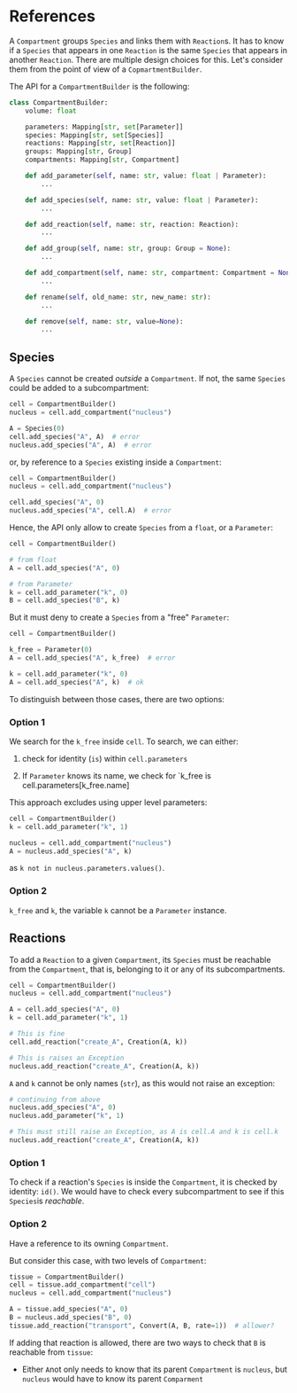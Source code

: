 # References

A `Compartment` groups `Species` and links them with `Reaction`s. It has to know if a `Species` that appears in one `Reaction` is the same `Species` that appears in another `Reaction`. There are multiple design choices for this. Let's consider them from the point of view of a `CopmartmentBuilder`.

The API for a `CompartmentBuilder` is the following:

```python
class CompartmentBuilder:
    volume: float

    parameters: Mapping[str, set[Parameter]]
    species: Mapping[str, set[Species]]
    reactions: Mapping[str, set[Reaction]]
    groups: Mapping[str, Group]
    compartments: Mapping[str, Compartment]

    def add_parameter(self, name: str, value: float | Parameter):
        ...

    def add_species(self, name: str, value: float | Parameter):
        ...

    def add_reaction(self, name: str, reaction: Reaction):
        ...

    def add_group(self, name: str, group: Group = None):
        ...

    def add_compartment(self, name: str, compartment: Compartment = None):
        ...

    def rename(self, old_name: str, new_name: str):
        ...

    def remove(self, name: str, value=None):
        ...
```

## Species

A `Species` cannot be created *outside* a `Compartment`. If not, the same `Species` could be added to a subcompartment:

```python
cell = CompartmentBuilder()
nucleus = cell.add_compartment("nucleus")

A = Species(0)
cell.add_species("A", A)  # error
nucleus.add_species("A", A)  # error
```

or, by reference to a `Species` existing inside a `Compartment`:

```python
cell = CompartmentBuilder()
nucleus = cell.add_compartment("nucleus")

cell.add_species("A", 0)
nucleus.add_species("A", cell.A)  # error
```

Hence, the API only allow to create `Species` from a `float`, or a `Parameter`:

```python
cell = CompartmentBuilder()

# from float
A = cell.add_species("A", 0)

# from Parameter
k = cell.add_parameter("k", 0)
B = cell.add_species("B", k)
```

But it must deny to create a `Species` from a "free" `Parameter`:

```python
cell = CompartmentBuilder()

k_free = Parameter(0)
A = cell.add_species("A", k_free)  # error

k = cell.add_parameter("k", 0)
A = cell.add_species("A", k)  # ok
```

To distinguish between those cases, there are two options:

### Option 1

We search for the `k_free` inside `cell`. To search, we can either:

1. check for identity (`is`) within `cell.parameters`

1. If `Parameter` knows its name, we check for \`k_free is cell.parameters\[k_free.name\]

This approach excludes using upper level parameters:

```python
cell = CompartmentBuilder()
k = cell.add_parameter("k", 1)

nucleus = cell.add_compartment("nucleus")
A = nucleus.add_species("A", k)
```

as `k not in nucleus.parameters.values()`.

### Option 2

`k_free` and `k`, the variable `k` cannot be a `Parameter` instance.

## Reactions

To add a `Reaction` to a given `Compartment`, its `Species` must be reachable from the `Compartment`, that is, belonging to it or any of its subcompartments.

```python
cell = CompartmentBuilder()
nucleus = cell.add_compartment("nucleus")

A = cell.add_species("A", 0)
k = cell.add_parameter("k", 1)

# This is fine
cell.add_reaction("create_A", Creation(A, k))

# This is raises an Exception
nucleus.add_reaction("create_A", Creation(A, k))
```

`A` and `k` cannot be only names (`str`), as this would not raise an exception:

```python
# continuing from above
nucleus.add_species("A", 0)
nucleus.add_parameter("k", 1)

# This must still raise an Exception, as A is cell.A and k is cell.k
nucleus.add_reaction("create_A", Creation(A, k))
```

### Option 1

To check if a reaction's `Species` is inside the `Compartment`, it is checked by identity: `id()`. We would have to check every subcompartment to see if this `Species`is *reachable*.

### Option 2

Have a reference to its owning `Compartment`.

But consider this case, with two levels of `Compartment`:

```python
tissue = CompartmentBuilder()
cell = tissue.add_compartment("cell")
nucleus = cell.add_compartment("nucleus")

A = tissue.add_species("A", 0)
B = nucleus.add_species("B", 0)
tissue.add_reaction("transport", Convert(A, B, rate=1))  # allower?
```

If adding that reaction is allowed, there are two ways to check that `B` is reachable from `tissue`:

- Either `A`not only needs to know that its parent `Compartment` is `nucleus`, but `nucleus` would have to know its parent `Comparment`
